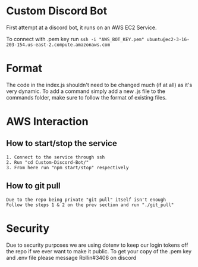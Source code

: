 # Custom Discord Bot
  First attempt at a discord bot, it runs on an AWS EC2 Service.

  To connect with .pem key run `ssh -i "AWS_BOT_KEY.pem" ubuntu@ec2-3-16-203-154.us-east-2.compute.amazonaws.com`

# Format

  The code in the index.js shouldn't need to be changed much (if at all) as it's very dynamic.
  To add a command simply add a new .js file to the commands folder, make sure to follow the format of existing files.

# AWS Interaction

  ## How to start/stop the service

    1. Connect to the service through ssh
    2. Run "cd Custom-Discord-Bot/"
    3. From here run "npm start/stop" respectively

  ## How to git pull

    Due to the repo being private "git pull" itself isn't enough
    Follow the steps 1 & 2 on the prev section and run "./git_pull"

# Security

  Due to security purposes we are using dotenv to keep our login tokens off the repo if we ever want to make it public.
  To get your copy of the .pem key and .env file please message Rollin#3406 on discord
